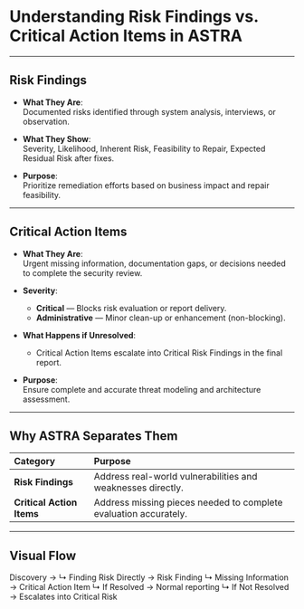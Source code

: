 # Understanding Risk Findings vs. Critical Action Items in ASTRA

---

## Risk Findings

- **What They Are**:  
  Documented risks identified through system analysis, interviews, or observation.

- **What They Show**:  
  Severity, Likelihood, Inherent Risk, Feasibility to Repair, Expected Residual Risk after fixes.

- **Purpose**:  
  Prioritize remediation efforts based on business impact and repair feasibility.

---

## Critical Action Items

- **What They Are**:  
  Urgent missing information, documentation gaps, or decisions needed to complete the security review.

- **Severity**:  
  - **Critical** — Blocks risk evaluation or report delivery.
  - **Administrative** — Minor clean-up or enhancement (non-blocking).

- **What Happens if Unresolved**:  
  - Critical Action Items escalate into Critical Risk Findings in the final report.

- **Purpose**:  
  Ensure complete and accurate threat modeling and architecture assessment.

---

## Why ASTRA Separates Them

| Category | Purpose |
|:--|:--|
| **Risk Findings** | Address real-world vulnerabilities and weaknesses directly. |
| **Critical Action Items** | Address missing pieces needed to complete evaluation accurately. |

---

## Visual Flow
Discovery →
↳ Finding Risk Directly → Risk Finding
↳ Missing Information → Critical Action Item
↳ If Resolved → Normal reporting
↳ If Not Resolved → Escalates into Critical Risk
